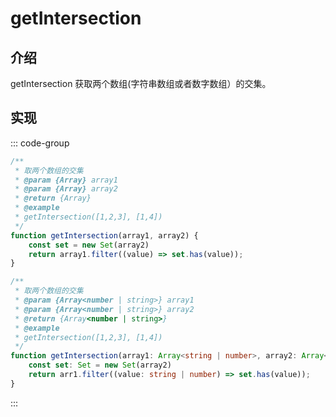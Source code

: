 # getIntersection

## 介绍
getIntersection 获取两个数组(字符串数组或者数字数组）的交集。

## 实现

::: code-group
```JavaScript
/**
 * 取两个数组的交集
 * @param {Array} array1
 * @param {Array} array2
 * @return {Array}
 * @example
 * getIntersection([1,2,3], [1,4])
 */
function getIntersection(array1, array2) {
    const set = new Set(array2)
    return array1.filter((value) => set.has(value));
}

```

```TypeScript
/**
 * 取两个数组的交集
 * @param {Array<number | string>} array1
 * @param {Array<number | string>} array2
 * @return {Array<number | string>}
 * @example
 * getIntersection([1,2,3], [1,4])
 */
function getIntersection(array1: Array<string | number>, array2: Array<string | number>): Array<string | number> {
    const set: Set = new Set(array2)
    return arr1.filter((value: string | number) => set.has(value));
}

```

:::


